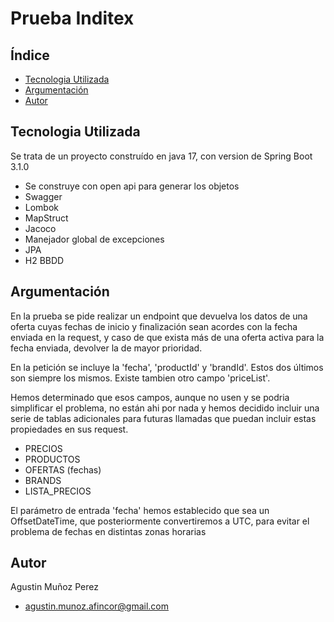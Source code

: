 # Prueba Inditex


## Índice


- [Tecnologia Utilizada](#tecnologia-utilizada)
- [Argumentación](#argumentación)
- [Autor](#autor)


## Tecnologia Utilizada

Se trata de un proyecto construído en java 17, con version de Spring Boot 3.1.0
- Se construye con open api para generar los objetos
- Swagger
- Lombok
- MapStruct
- Jacoco
- Manejador global de excepciones
- JPA
- H2 BBDD



## Argumentación

En la prueba se pide realizar un endpoint que devuelva los datos de una oferta cuyas fechas de inicio y finalización sean acordes con la fecha enviada en la request, y caso de que exista más de una oferta activa para la fecha enviada, devolver la de mayor prioridad.

En la petición se incluye la 'fecha', 'productId' y 'brandId'. Estos dos últimos son siempre los mismos. Existe tambien otro campo 'priceList'.

Hemos determinado que esos campos, aunque no usen y se podria simplificar el problema, no están ahi por nada y hemos decidido incluir una serie de tablas adicionales para futuras llamadas  que puedan incluir estas propiedades en sus request.

- PRECIOS
- PRODUCTOS
- OFERTAS (fechas)
- BRANDS
- LISTA_PRECIOS

El parámetro de entrada 'fecha' hemos establecido que sea un OffsetDateTime, que posteriormente convertiremos a UTC, para evitar el problema de fechas en distintas zonas horarias


## Autor

Agustin Muñoz Perez
- agustin.munoz.afincor@gmail.com

